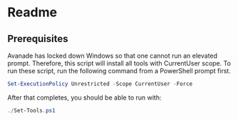 # Readme

## Prerequisites

Avanade has locked down Windows so that one cannot run an elevated prompt. Therefore, this script will install all tools with CurrentUser scope. To run these script, run the following command from a PowerShell prompt first.

```PowerShell
Set-ExecutionPolicy Unrestricted -Scope CurrentUser -Force
```

After that completes, you should be able to run with:

```PowerShell
./Set-Tools.ps1
```

